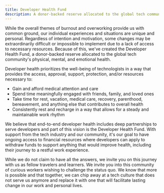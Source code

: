```yaml
---
title: Developer Health Fund
description: A donor-backed reserve allocated to the global tech community's health.
---
```


While the overall themes of burnout and overworking provide us with common ground, our individual experiences and situations are unique and personal. Regardless of intention and motivation, some changes may be extraordinarily difficult or impossible to implement due to a lack of access to necessary resources. Because of this, we've created the Developer Health Fund, a donor-backed reserve allocated to the global tech community's physical, mental, and emotional health.

Developer health prioritizes the well-being of technologists in a way that provides the access, approval, support, protection, and/or resources necessary to:

- Gain and afford medical attention and care 
- Spend time meaningfully engaged with friends, family, and loved ones 
- Take time for rest, vacation, medical care, recovery, parenthood, bereavement, and anything else that contributes to overall health 
- Consistently rest and recharge in a way that allows for a steady and maintainable work rhythm 

We believe that end-to-end developer health includes deep partnerships to serve developers and part of this vision is the Developer Health Fund. With support from the tech industry and our community, it's our goal to have ongoing access to financial resources where developers can apply to withdraw funds to support anything that would improve health, including their journey to a restful work experience.

While we do not claim to have all the answers, we invite you on this journey with us as fellow travelers and learners. We invite you into this community of curious workers wishing to challenge the status quo. We know that more is possible and that together, we can chip away at a tech culture that does not serve us anymore and replace it with one that will facilitate lasting change in our work and personal lives.